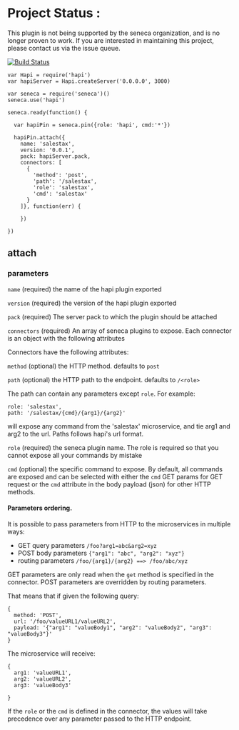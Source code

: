 # Project Status :
This plugin is not being supported by the seneca organization,  and is no longer proven to work.
If you are interested in maintaining this project, please contact us via the issue queue.

[![Build Status](https://api.travis-ci.org/nherment/seneca-hapi.png?branch=master)](https://travis-ci.org/nherment/seneca-hapi)


```
var Hapi = require('hapi')
var hapiServer = Hapi.createServer('0.0.0.0', 3000)

var seneca = require('seneca')()
seneca.use('hapi')

seneca.ready(function() {

  var hapiPin = seneca.pin({role: 'hapi', cmd:'*'})

  hapiPin.attach({
    name: 'salestax',
    version: '0.0.1',
    pack: hapiServer.pack,
    connectors: [
      {
        'method': 'post',
        'path': '/salestax',
        'role': 'salestax',
        'cmd': 'salestax'
      }
    ]}, function(err) {

    })

})
```


## attach

### parameters

```name``` (required) the name of the hapi plugin exported

```version``` (required) the version of the hapi plugin exported

```pack``` (required) The server pack to which the plugin should be attached


```connectors``` (required) An array of seneca plugins to expose. Each connector is an object with the following attributes

Connectors have the following attributes:

```method``` (optional) the HTTP method. defaults to ```post```

```path``` (optional) the HTTP path to the endpoint. defaults to ```/<role>```

The path can contain any parameters except ```role```.
For example:
```
role: 'salestax',
path: '/salestax/{cmd}/{arg1}/{arg2}'
```
will expose any command from the 'salestax' microservice, and tie arg1 and arg2 to the url.
Paths follows hapi's url format.

```role``` (required) the seneca plugin name. The role is required so that you cannot expose all your commands by mistake

```cmd``` (optional) the specific command to expose. By default, all commands are exposed and can be selected with
either the ```cmd``` GET params for GET request or the ```cmd``` attribute in the body payload (json) for other HTTP
methods.


#### Parameters ordering.

It is possible to pass parameters from HTTP to the microservices in multiple ways:

- GET query parameters ```/foo?arg1=abc&arg2=xyz```
- POST body parameters ```{"arg1": "abc", "arg2": "xyz"}```
- routing parameters ```/foo/{arg1}/{arg2} ==> /foo/abc/xyz```

GET parameters are only read when the ```get``` method is specified in the connector.
POST parameters are overridden by routing parameters.

That means that if given the following query:
```
{
  method: 'POST',
  url: '/foo/valueURL1/valueURL2',
  payload: '{"arg1": "valueBody1", "arg2": "valueBody2", "arg3": "valueBody3"}'
}
```

The microservice will receive:
```
{
  arg1: 'valueURL1',
  arg2: 'valueURL2',
  arg3: 'valueBody3'

}
```

If the ```role``` or the ```cmd``` is defined in the connector, the values will take precedence over any parameter
passed to the HTTP endpoint.
